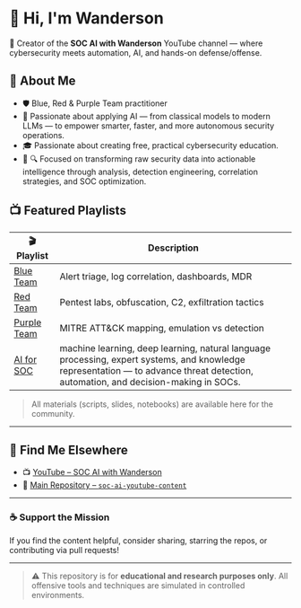 # 👋 Hi, I'm Wanderson

🎥 Creator of the **SOC AI with Wanderson** YouTube channel — where cybersecurity meets automation, AI, and hands-on defense/offense.

## 🔐 About Me

- 🛡️ Blue, Red & Purple Team practitioner
- 🤖 Passionate about applying AI — from classical models to modern LLMs — to empower smarter, faster, and more autonomous security operations.
- 🎓 Passionate about creating free, practical cybersecurity education.
- 🧠 🔍 Focused on transforming raw security data into actionable intelligence through analysis, detection engineering, correlation strategies, and SOC optimization.

## 📺 Featured Playlists

| 🎬 Playlist              | Description                                           |
|--------------------------|-------------------------------------------------------|
| [Blue Team](./blue-team/)           | Alert triage, log correlation, dashboards, MDR       |
| [Red Team](./red-team/)             | Pentest labs, obfuscation, C2, exfiltration tactics  |
| [Purple Team](./purple-team/)       | MITRE ATT&CK mapping, emulation vs detection         |
| [AI for SOC](./ai-for-soc/)         | machine learning, deep learning, natural language processing, expert systems, and knowledge representation — to advance threat detection, automation, and decision-making in SOCs.     |

> All materials (scripts, slides, notebooks) are available here for the community.

---

## 🔗 Find Me Elsewhere

- 📺 [YouTube – SOC AI with Wanderson](https://www.youtube.com/@SOCAIwithWanderson)
- 🧠 [Main Repository – `soc-ai-youtube-content`](https://github.com/<your-username>/soc-ai-youtube-content)

---

### ☕ Support the Mission

If you find the content helpful, consider sharing, starring the repos, or contributing via pull requests!

---

> ⚠️ This repository is for **educational and research purposes only**. All offensive tools and techniques are simulated in controlled environments.
